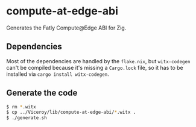 # compute-at-edge-abi

Generates the Fatly Compute@Edge ABI for Zig.

## Dependencies

Most of the dependencies are handled by the `flake.nix`, but `witx-codegen`
can't be compiled because it's missing a `Cargo.lock` file, so it has to be
installed via `cargo install witx-codegen`.

## Generate the code

```sh
$ rm *.witx
$ cp ../Viceroy/lib/compute-at-edge-abi/*.witx .
$ ./generate.sh
```
